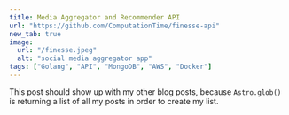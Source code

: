 ```yaml
---
title: Media Aggregator and Recommender API
url: "https://github.com/ComputationTime/finesse-api"
new_tab: true
image:
  url: "/finesse.jpeg"
  alt: "social media aggregator app"
tags: ["Golang", "API", "MongoDB", "AWS", "Docker"]
---
```


This post should show up with my other blog posts, because `Astro.glob()` is returning a list of all my posts in order to create my list.

